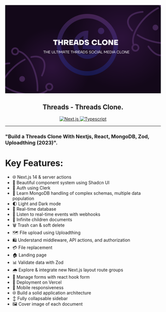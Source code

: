 <div align="center">
    <a style="border-radius: 50%; overflow:hidden;" href="https://keep-up-brown.vercel.app/">
        <img  width="800" src="./public/Project.png" alt="Lingo brand banner" title="Lingo - a duolingo clone" />
    </a>

## Threads - Threads Clone.

</div>

<!-- Add badges here -->
<div align="center">
  <a href="https://nextjs.org" title="Visit Next.js" target="_blank">
    <img alt="Next.js" src="https://img.shields.io/badge/-NEXTJS-black?style=for-the-badge&logo=Next.js" />
  </a>
  <a href="https://typescriptlang.org" title="More Typescript" target="_blank">
    <img alt="Typescript" src="https://img.shields.io/badge/TypeScript-007ACC?style=for-the-badge&logo=typescript&logoColor=white" />
  </a>
</div>

---

### "Build a Threads Clone With Nextjs, React, MongoDB, Zod, Uploadthing (2023)".

# Key Features:

- 🌐 Next.js 14 & server actions
- 🎨 Beautiful component system using Shadcn UI
- 🔐 Auth using Clerk
- 📝 Learn MongoDB handling of complex schemas, multiple data population
- 🌓 Light and Dark mode
- 🔗 Real-time database
- 🚪 Listen to real-time events with webhooks
- 🔄 Infinite children documents
- 🗑️ Trash can & soft delete 
- 🗺 File upload using Uploadthing
- 🛍 Understand middleware, API actions, and authorization
- 💳 File replacement
- 🏠 Landing page
- 📊 Validate data with Zod
- 🌧 Explore & integrate new Next.js layout route groups
- 💾 Manage forms with react hook form
- 🚀 Deployment on Vercel
- 📱 Mobile responsiveness
- 🌐 Build a solid application architecture
- ↕️ Fully collapsable sidebar
- 🖼️ Cover image of each document 

